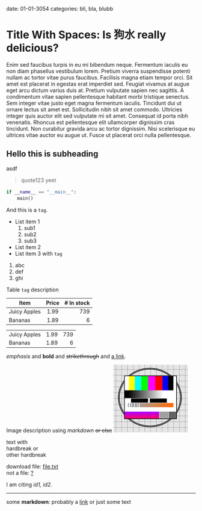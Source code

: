 date: 01-01-3054
categories: bli, bla, blubb

# Title With <span> Spaces: Is 狗水 really delicious?

Enim sed faucibus turpis in eu mi bibendum neque. Fermentum iaculis eu non diam phasellus vestibulum lorem. Pretium viverra suspendisse potenti nullam ac tortor vitae purus faucibus. Facilisis magna etiam tempor orci. Sit amet est placerat in egestas erat imperdiet sed. Feugiat vivamus at augue eget arcu dictum varius duis at. Pretium vulputate sapien nec sagittis. A condimentum vitae sapien pellentesque habitant morbi tristique senectus. Sem integer vitae justo eget magna fermentum iaculis. Tincidunt dui ut ornare lectus sit amet est. Sollicitudin nibh sit amet commodo. Ultricies integer quis auctor elit sed vulputate mi sit amet. Consequat id porta nibh venenatis. Rhoncus est pellentesque elit ullamcorper dignissim cras tincidunt. Non curabitur gravida arcu ac tortor dignissim. Nisi scelerisque eu ultrices vitae auctor eu augue ut. Fusce ut placerat orci nulla pellentesque.

## Hello this is subheading

asdf
> quote123
> yeet

```python
if __name__ == "__main__":
    main()
```

And this is a `tag`.

- List item 1
  1. sub1
  2. sub2
  3. sub3
- List item 2
- List item 3 with `tag`

1. abc
2. def
3. ghi

<table-title>Table `tag` description</table-title>

| Item         | Price | # In stock |
|--------------|:-----:|-----------:|
| Juicy Apples |  1.99 |        739 |
| Bananas      |  1.89 |          6 |

||||
|--------------|:-----:|-----------:|
| Juicy Apples |  1.99 |        739 |
| Bananas      |  1.89 |          6 |

_emphasis_ and __bold__ and ~~strikethrough~~ and [a link](url).

<figure-title>Image description using _markdown_ ~~or else~~</figure-title>
![](./test.png)

text with<br>
hardbreak or     
other hardbreak

download file: [file.txt](./file.txt)<br>
not a file: [?](http://duckduckgo.com)

I am citing <cite>id1, id2</cite>.

---
<reference id="id1">some __markdown__: probably a [link](somewhere)</reference>
<reference id="id2">or just some text</reference>

